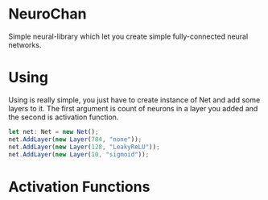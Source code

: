 # NeuroChan
Simple neural-library which let you create simple fully-connected neural networks.

# Using
Using is really simple, you just have to create instance of Net and add some layers to it. The first argument is count of neurons in a layer you added and the second is activation function.



```ts
let net: Net = new Net();
net.AddLayer(new Layer(784, "none"));
net.AddLayer(new Layer(128, "LeakyReLU"));
net.AddLayer(new Layer(10, "sigmoid"));
```

# Activation Functions

